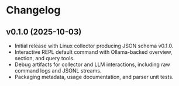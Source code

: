 # Changelog

## v0.1.0 (2025-10-03)

* Initial release with Linux collector producing JSON schema v0.1.0.
* Interactive REPL default command with Ollama-backed overview, section, and query tools.
* Debug artifacts for collector and LLM interactions, including raw command logs and JSONL streams.
* Packaging metadata, usage documentation, and parser unit tests.
